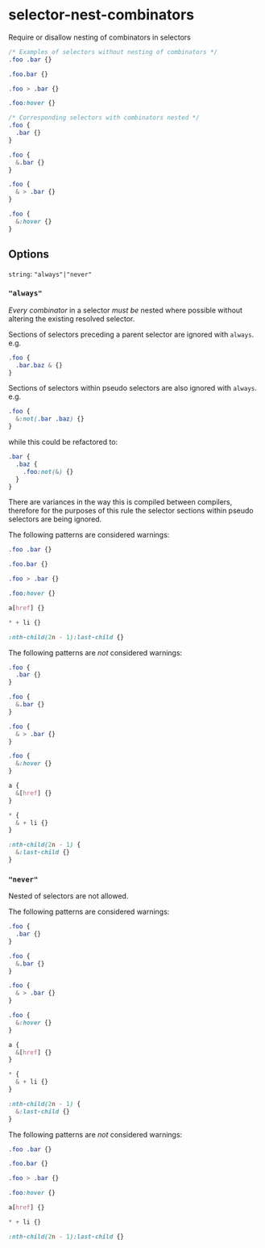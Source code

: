 # selector-nest-combinators

Require or disallow nesting of combinators in selectors

```scss
/* Examples of selectors without nesting of combinators */
.foo .bar {}

.foo.bar {}

.foo > .bar {}

.foo:hover {}

/* Corresponding selectors with combinators nested */
.foo {
  .bar {}
}

.foo {
  &.bar {}
}

.foo {
  & > .bar {}
}

.foo {
  &:hover {}
}
```

## Options

`string`: `"always"|"never"`

### `"always"`

*Every combinator* in a selector *must be* nested where possible without altering the existing resolved selector.

Sections of selectors preceding a parent selector are ignored with `always`.
e.g.

```scss
.foo {
  .bar.baz & {}
}
```

Sections of selectors within pseudo selectors are also ignored with `always`.
e.g.

```scss
.foo {
  &:not(.bar .baz) {}
}
```

while this could be refactored to:

```scss
.bar {
  .baz {
    .foo:not(&) {}
  }
}
```

There are variances in the way this is compiled between compilers, therefore for the purposes of this rule the selector sections within pseudo selectors are being ignored.

The following patterns are considered warnings:

```scss
.foo .bar {}
```

```scss
.foo.bar {}
```

```scss
.foo > .bar {}
```

```scss
.foo:hover {}
```

```scss
a[href] {}
```

```scss
* + li {}
```

```scss
:nth-child(2n - 1):last-child {}
```

The following patterns are *not* considered warnings:

```scss
.foo {
  .bar {}
}
```

```scss
.foo {
  &.bar {}
}
```

```scss
.foo {
  & > .bar {}
}
```

```scss
.foo {
  &:hover {}
}
```

```scss
a {
  &[href] {}
}
```

```scss
* {
  & + li {}
}
```

```scss
:nth-child(2n - 1) {
  &:last-child {}
}
```

### `"never"`

Nested of selectors are not allowed.

The following patterns are considered warnings:

```scss
.foo {
  .bar {}
}
```

```scss
.foo {
  &.bar {}
}
```

```scss
.foo {
  & > .bar {}
}
```

```scss
.foo {
  &:hover {}
}
```

```scss
a {
  &[href] {}
}
```

```scss
* {
  & + li {}
}
```

```scss
:nth-child(2n - 1) {
  &:last-child {}
}
```

The following patterns are *not* considered warnings:

```scss
.foo .bar {}
```

```scss
.foo.bar {}
```

```scss
.foo > .bar {}
```

```scss
.foo:hover {}
```

```scss
a[href] {}
```

```scss
* + li {}
```

```scss
:nth-child(2n - 1):last-child {}
```
